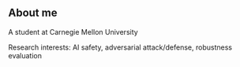 ## About me
A student at Carnegie Mellon University

Research interests: AI safety, adversarial attack/defense, robustness evaluation
